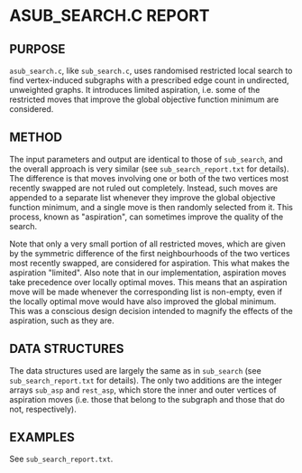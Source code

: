 # ASUB\_SEARCH.C REPORT

## PURPOSE
`asub_search.c`, like `sub_search.c`, uses randomised restricted local search to 
find vertex-induced subgraphs with a prescribed edge count in undirected, 
unweighted graphs. It introduces limited aspiration, i.e. some of the 
restricted moves that improve the global objective function minimum are 
considered.

## METHOD
The input parameters and output are identical to those of `sub_search`, and the 
overall approach is very similar (see `sub_search_report.txt` for details). The 
difference is that moves involving one or both of the two vertices most 
recently swapped are not ruled out completely. Instead, such moves are appended
to a separate list whenever they improve the global objective function minimum,
and a single move is then randomly selected from it. This process, known as 
"aspiration", can sometimes improve the quality of the search. 

Note that only a very small portion of all restricted moves, which are given by the symmetric difference of the first neighbourhoods of the two vertices most recently swapped, are considered for aspiration. This what makes the aspiration 
"limited". Also note that in our implementation, aspiration moves take 
precedence over locally optimal moves. This means that an aspiration move will
be made whenever the corresponding list is non-empty, even if the locally 
optimal move would have also improved the global minimum. This was a conscious 
design decision intended to magnify the effects of the aspiration, such as they
are.

## DATA STRUCTURES
The data structures used are largely the same as in `sub_search` (see 
`sub_search_report.txt` for details). The only two additions are the integer 
arrays `sub_asp` and `rest_asp`, which store the inner and outer vertices of 
aspiration moves (i.e. those that belong to the subgraph and those that do not,
respectively).

## EXAMPLES
See `sub_search_report.txt`.
